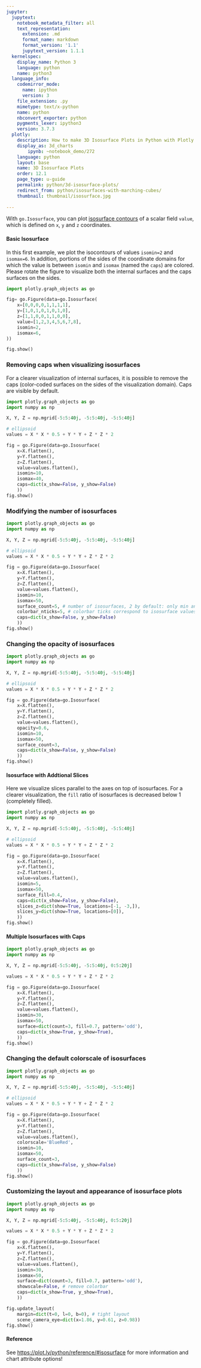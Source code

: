 ```yaml
---
jupyter:
  jupytext:
    notebook_metadata_filter: all
    text_representation:
      extension: .md
      format_name: markdown
      format_version: '1.1'
      jupytext_version: 1.1.1
  kernelspec:
    display_name: Python 3
    language: python
    name: python3
  language_info:
    codemirror_mode:
      name: ipython
      version: 3
    file_extension: .py
    mimetype: text/x-python
    name: python
    nbconvert_exporter: python
    pygments_lexer: ipython3
    version: 3.7.3
  plotly:
    description: How to make 3D Isosurface Plots in Python with Plotly.
    display_as: 3d_charts
        ipynb: ~notebook_demo/272
    language: python
    layout: base
    name: 3D Isosurface Plots
    order: 12.1
    page_type: u-guide
    permalink: python/3d-isosurface-plots/
    redirect_from: python/isosurfaces-with-marching-cubes/
    thumbnail: thumbnail/isosurface.jpg
    
---
```


With ``go.Isosurface``, you can plot [isosurface contours](https://en.wikipedia.org/wiki/Isosurface) of a scalar field ``value``, which is defined on ``x``, ``y`` and ``z`` coordinates.

#### Basic Isosurface

In this first example, we plot the isocontours of values ``isomin=2`` and ``isomax=6``. In addition, portions of the sides of the coordinate domains for which the value is between ``isomin`` and ``isomax`` (named the ``caps``) are colored. Please rotate the figure to visualize both the internal surfaces and the caps surfaces on the sides.

```python
import plotly.graph_objects as go

fig= go.Figure(data=go.Isosurface(
    x=[0,0,0,0,1,1,1,1],
    y=[1,0,1,0,1,0,1,0],
    z=[1,1,0,0,1,1,0,0],
    value=[1,2,3,4,5,6,7,8],
    isomin=2,
    isomax=6,
))

fig.show()
```

### Removing caps when visualizing isosurfaces

For a clearer visualization of internal surfaces, it is possible to remove the caps (color-coded surfaces on the sides of the visualization domain). Caps are visible by default.

```python
import plotly.graph_objects as go
import numpy as np

X, Y, Z = np.mgrid[-5:5:40j, -5:5:40j, -5:5:40j]

# ellipsoid 
values = X * X * 0.5 + Y * Y + Z * Z * 2

fig = go.Figure(data=go.Isosurface(
    x=X.flatten(),
    y=Y.flatten(),
    z=Z.flatten(),
    value=values.flatten(),
    isomin=10,
    isomax=40,
    caps=dict(x_show=False, y_show=False)
    ))
fig.show()
```

### Modifying the number of isosurfaces

```python
import plotly.graph_objects as go
import numpy as np

X, Y, Z = np.mgrid[-5:5:40j, -5:5:40j, -5:5:40j]

# ellipsoid 
values = X * X * 0.5 + Y * Y + Z * Z * 2

fig = go.Figure(data=go.Isosurface(
    x=X.flatten(),
    y=Y.flatten(),
    z=Z.flatten(),
    value=values.flatten(),
    isomin=10,
    isomax=50,
    surface_count=5, # number of isosurfaces, 2 by default: only min and max
    colorbar_nticks=5, # colorbar ticks correspond to isosurface values
    caps=dict(x_show=False, y_show=False)
    ))
fig.show()
```

### Changing the opacity of isosurfaces

```python
import plotly.graph_objects as go
import numpy as np

X, Y, Z = np.mgrid[-5:5:40j, -5:5:40j, -5:5:40j]

# ellipsoid 
values = X * X * 0.5 + Y * Y + Z * Z * 2

fig = go.Figure(data=go.Isosurface(
    x=X.flatten(),
    y=Y.flatten(),
    z=Z.flatten(),
    value=values.flatten(),
    opacity=0.6,
    isomin=10,
    isomax=50,
    surface_count=3,
    caps=dict(x_show=False, y_show=False)
    ))
fig.show()
```

#### Isosurface with Addtional Slices

Here we visualize slices parallel to the axes on top of isosurfaces. For a clearer visualization, the `fill` ratio of isosurfaces is decreased below 1 (completely filled). 

```python
import plotly.graph_objects as go
import numpy as np

X, Y, Z = np.mgrid[-5:5:40j, -5:5:40j, -5:5:40j]

# ellipsoid 
values = X * X * 0.5 + Y * Y + Z * Z * 2

fig = go.Figure(data=go.Isosurface(
    x=X.flatten(),
    y=Y.flatten(),
    z=Z.flatten(),
    value=values.flatten(),
    isomin=5,
    isomax=50,
    surface_fill=0.4,
    caps=dict(x_show=False, y_show=False),
    slices_z=dict(show=True, locations=[-1, -3,]),
    slices_y=dict(show=True, locations=[0]),
    ))
fig.show()
```

#### Multiple Isosurfaces with Caps

```python
import plotly.graph_objects as go
import numpy as np

X, Y, Z = np.mgrid[-5:5:40j, -5:5:40j, 0:5:20j]

values = X * X * 0.5 + Y * Y + Z * Z * 2

fig = go.Figure(data=go.Isosurface(
    x=X.flatten(),
    y=Y.flatten(),
    z=Z.flatten(),
    value=values.flatten(),
    isomin=30,
    isomax=50,
    surface=dict(count=3, fill=0.7, pattern='odd'),
    caps=dict(x_show=True, y_show=True),
    ))
fig.show()
```

### Changing the default colorscale of isosurfaces

```python
import plotly.graph_objects as go
import numpy as np

X, Y, Z = np.mgrid[-5:5:40j, -5:5:40j, -5:5:40j]

# ellipsoid 
values = X * X * 0.5 + Y * Y + Z * Z * 2

fig = go.Figure(data=go.Isosurface(
    x=X.flatten(),
    y=Y.flatten(),
    z=Z.flatten(),
    value=values.flatten(),
    colorscale='BlueRed',
    isomin=10,
    isomax=50,
    surface_count=3,
    caps=dict(x_show=False, y_show=False)
    ))
fig.show()
```

### Customizing the layout and appearance of isosurface plots

```python
import plotly.graph_objects as go
import numpy as np

X, Y, Z = np.mgrid[-5:5:40j, -5:5:40j, 0:5:20j]

values = X * X * 0.5 + Y * Y + Z * Z * 2

fig = go.Figure(data=go.Isosurface(
    x=X.flatten(),
    y=Y.flatten(),
    z=Z.flatten(),
    value=values.flatten(),
    isomin=30,
    isomax=50,
    surface=dict(count=3, fill=0.7, pattern='odd'),
    showscale=False, # remove colorbar
    caps=dict(x_show=True, y_show=True),
    ))

fig.update_layout(
    margin=dict(t=0, l=0, b=0), # tight layout
    scene_camera_eye=dict(x=1.86, y=0.61, z=0.98))
fig.show()
```

#### Reference
See https://plot.ly/python/reference/#isosurface for more information and chart attribute options!

